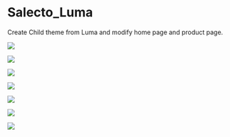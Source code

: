 # Salecto_Luma
Create Child theme from Luma and modify home page and product page.

<p><img src="https://i.ibb.co/QKPy6JJ/Home-Page.png"></p>
<p><img src="https://i.ibb.co/pwGqdd9/Home-Page-1.png"></p>
<p><img src="https://i.ibb.co/TKWT8dj/Screenshot-from-2021-02-25-20-08-56.png"></p>
<p><img src="https://i.ibb.co/5nLNX5F/Screenshot-from-2021-02-25-20-09-01.png"></p>
<p><img src="https://i.ibb.co/HG5pqGh/Screenshot-from-2021-02-25-20-09-18.png"></p>
<p><img src="https://i.ibb.co/P90wvgL/Bras-Tanks-Tops-Women.png"></p>
<p><img src="https://i.ibb.co/S7D9NvD/Breathe-Easy-Tank.png"></p>
